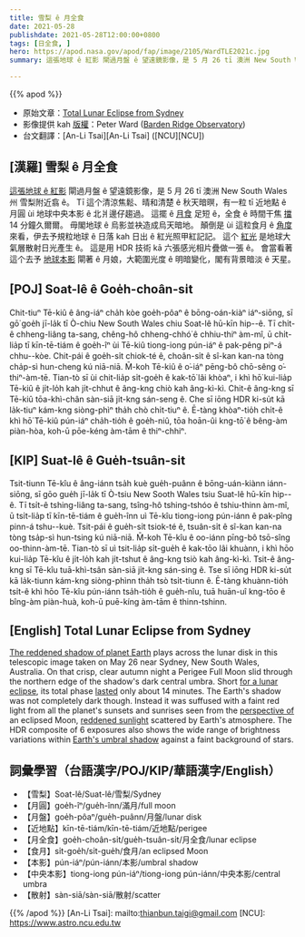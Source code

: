 ```yaml
---
title: 雪梨 ê 月全食
date: 2021-05-28
publishdate: 2021-05-28T12:00:00+0800
tags: [日全食, ]
hero: https://apod.nasa.gov/apod/fap/image/2105/WardTLE2021c.jpg
summary: 這張地球 ê 紅影 閘過月盤 ê 望遠鏡影像，是 5 月 26 tī 澳洲 New South Wales 州 雪梨附近翕 ê。

---
```


{{% apod %}}

- 原始文章：[Total Lunar Eclipse from Sydney](https://apod.nasa.gov/apod/ap210528.html)
- 影像提供 kah [版權][copyright]：Peter Ward ([Barden Ridge Observatory](http://www.atscope.com.au/BRO/bardenridgeobs.html))
- 台文翻譯：[An-Li Tsai][An-Li Tsai] ([NCU][NCU])

## [漢羅] 雪梨 ê 月全食

[這張地球 ê 紅影][The reddened shadow of planet Earth] 閘過月盤 ê 望遠鏡影像，是 5 月 26 tī 澳洲 New South Wales 州 雪梨附近翕 ê。
Tī 這个清涼焦鬆、晴和清楚 ê 秋天暗暝，有一粒 tī 近地點 ê 月圓 ùi 地球中央本影 ê 北爿邊仔趨過。
這擺 ê [月食][for a lunar eclipse] 足短 ê，全食 ê 時間干焦 [擋][lasted] 14 分鐘久爾爾。
毋閣地球 ê 烏影並袂造成烏天暗地。
顛倒是 ùi 這粒食月 ê [角度][perspective of] 來看，伊去予規粒地球 ê 日落 kah 日出 ê 紅光照甲紅記記。
這个 [紅光][reddened sunlight] 是地球大氣層散射日光產生 ê。
這是用 HDR 技術 kā 六張感光相片疊做一張 ê。
會當看著這个去予 [地球本影][Earth's umbral shadow] 閘著 ê 月娘，大範圍光度 ê 明暗變化，閣有背景暗淡 ê 天星。


## [POJ] Soat-lê ê Goe̍h-choân-si̍t

Chit-tiuⁿ Tē-kiû ê âng-iáⁿ cha̍h kòe goe̍h-pôaⁿ ê bōng-oán-kiàⁿ iáⁿ-siōng, sī gō͘ goe̍h jī-la̍k tī Ò-chiu New South Wales chiu Soat-lê hū-kīn hip--ê.
Tī chi̍t-ê chheng-liâng ta-sang, chêng-hô chheng-chhó͘ ê chhiu-thiⁿ àm-mî, ū chi̍t-lia̍p tī kīn-tē-tiám ê goe̍h-îⁿ ùi Tē-kiû tiong-iong pún-iáⁿ ê pak-pêng piⁿ-á chhu--kòe.
Chit-pái ê goe̍h-si̍t chiok-té ê, choân-si̍t ê sî-kan kan-na tòng cha̍p-sì hun-cheng kú niā-niā.
M̄-koh Tē-kiû ê o͘-iáⁿ pēng-bô chō-sêng o͘-thiⁿ-àm-tē.
Tian-tò sī ùi chit-lia̍p si̍t-goe̍h ê kak-tō͘ lâi khòaⁿ, i khì hō͘ kui-lia̍p Tē-kiû ê ji̍t-lo̍h kah ji̍t-chhut ê âng-kng chiò kah âng-kì-kì.
Chit-ê âng-kng sī Tē-kiû tōa-khì-chân sàn-siā ji̍t-kng sán-seng ê.
Che sī iōng HDR ki-su̍t kā la̍k-tiuⁿ kám-kng siòng-phìⁿ tha̍h chò chi̍t-tiuⁿ ê.
Ē-tàng khòaⁿ-tio̍h chi̍t-ê khì hō͘ Tē-kiû pún-iáⁿ cha̍h-tio̍h ê goe̍h-niû, tōa hoān-ûi kng-tō͘ ê bêng-àm piàn-hòa, koh-ū pōe-kéng àm-tām ê thiⁿ-chhiⁿ.


## [KIP] Suat-lê ê Gue̍h-tsuân-si̍t

Tsit-tiunn Tē-kîu ê âng-iánn tsa̍h kuè gue̍h-puânn ê bōng-uán-kiànn iánn-siōng, sī gōo gue̍h jī-la̍k tī Ò-tsiu New Sooth Wales tsiu Suat-lê hū-kīn hip--ê.
Tī tsi̍t-ê tshing-liâng ta-sang, tsîng-hô tshing-tshóo ê tshiu-thinn àm-mî, ū tsi̍t-lia̍p tī kīn-tē-tiám ê gue̍h-înn uì Tē-kîu tiong-iong pún-iánn ê pak-pîng pinn-á tshu--kuè.
Tsit-pái ê gue̍h-si̍t tsiok-té ê, tsuân-si̍t ê sî-kan kan-na tòng tsa̍p-sì hun-tsing kú niā-niā.
M̄-koh Tē-kîu ê oo-iánn pīng-bô tsō-sîng oo-thinn-àm-tē.
Tian-tò sī uì tsit-lia̍p si̍t-gue̍h ê kak-tōo lâi khuànn, i khì hōo kui-lia̍p Tē-kîu ê ji̍t-lo̍h kah ji̍t-tshut ê âng-kng tsiò kah âng-kì-kì.
Tsit-ê âng-kng sī Tē-kîu tuā-khì-tsân sàn-siā ji̍t-kng sán-sing ê.
Tse sī iōng HDR ki-su̍t kā la̍k-tiunn kám-kng siòng-phìnn tha̍h tsò tsi̍t-tiunn ê.
Ē-tàng khuànn-tio̍h tsi̍t-ê khì hōo Tē-kîu pún-iánn tsa̍h-tio̍h ê gue̍h-nîu, tuā huān-uî kng-tōo ê bîng-àm piàn-huà, koh-ū puē-kíng àm-tām ê thinn-tshinn.



## [English] Total Lunar Eclipse from Sydney

[The reddened shadow of planet Earth][The reddened shadow of planet Earth] plays across the lunar disk in this telescopic image taken on May 26 near Sydney, New South Wales, Australia.
On that crisp, clear autumn night a Perigee Full Moon slid through the northern edge of the shadow's dark central umbra.
Short [for a lunar eclipse][for a lunar eclipse], its total phase [lasted][lasted] only about 14 minutes.
The Earth's shadow was not completely dark though.
Instead it was suffused with a faint red light from all the planet's sunsets and sunrises seen from the [perspective of][perspective of] an eclipsed Moon, [reddened sunlight][reddened sunlight] scattered by Earth's atmosphere.
The HDR composite of 6 exposures also shows the wide range of brightness variations within [Earth's umbral shadow][Earth's umbral shadow] against a faint background of stars.


## 詞彙學習（台語漢字/POJ/KIP/華語漢字/English）

- 【雪梨】Soat-lê/Suat-lê/雪梨/Sydney
- 【月圓】goe̍h-îⁿ/gue̍h-înn/滿月/full moon
- 【月盤】goe̍h-pôaⁿ/gue̍h-puânn/月盤/lunar disk
- 【近地點】kīn-tē-tiám/kīn-tē-tiám/近地點/perigee
- 【月全食】goe̍h-choân-si̍t/gue̍h-tsuân-si̍t/月全食/lunar eclipse
- 【食月】si̍t-goe̍h/si̍t-gue̍h/食月/an eclipsed Moon
- 【本影】pún-iáⁿ/pún-iánn/本影/umbral shadow
- 【中央本影】tiong-iong pún-iáⁿ/tiong-iong pún-iánn/中央本影/central umbra
- 【散射】sàn-siā/sàn-siā/散射/scatter



{{% /apod %}}
[An-Li Tsai]: mailto:thianbun.taigi@gmail.com
[NCU]: https://www.astro.ncu.edu.tw

[copyright]: https://apod.nasa.gov/apod/fap/lib/about_apod.html#srapply

[The reddened shadow of planet Earth]:https://moon.nasa.gov/news/161/super-blood-moon-your-questions-answered/
[for a lunar eclipse]:https://www.timeanddate.com/eclipse/lunar/2021-may-26
[lasted]:https://apod.nasa.gov/apod/ap000726.html
[perspective of]:https://science.nasa.gov/science-news/science-at-nasa/2003/04nov_lunareclipse2105/
[reddened sunlight]:https://apod.nasa.gov/apod/fap/ap180809.html
[Earth's umbral shadow]:https://apod.nasa.gov/apod/ap190126.html
